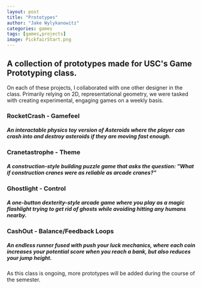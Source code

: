```yaml
---
layout: post
title: "Prototypes"
author: "Jake Wylykanowitz"
categories: games
tags: [games,projects]
image: PickfairStart.png
---
```


## A collection of prototypes made for USC's Game Prototyping class.
On each of these projects, I collaborated with one other designer in the class. Primarily relying on 2D, representational geometry, we were tasked with creating experimental, engaging games on a weekly basis.
### RocketCrash - Gamefeel

##### An interactable physics toy version of Asteroids where the player can crash into and destroy asteroids if they are moving fast enough.

### Cranetastrophe - Theme

##### A construction-style building puzzle game that asks the question: "What if construction cranes were as reliable as arcade cranes?"

### Ghostlight - Control

##### A one-button dexterity-style arcade game where you play as a magic flashlight trying to get rid of ghosts while avoiding hitting any humans nearby. 

### CashOut - Balance/Feedback Loops

##### An endless runner fused with push your luck mechanics, where each coin increases your potential score when you reach a bank, but also reduces your jump height.

As this class is ongoing, more prototypes will be added during the course of the semester.
